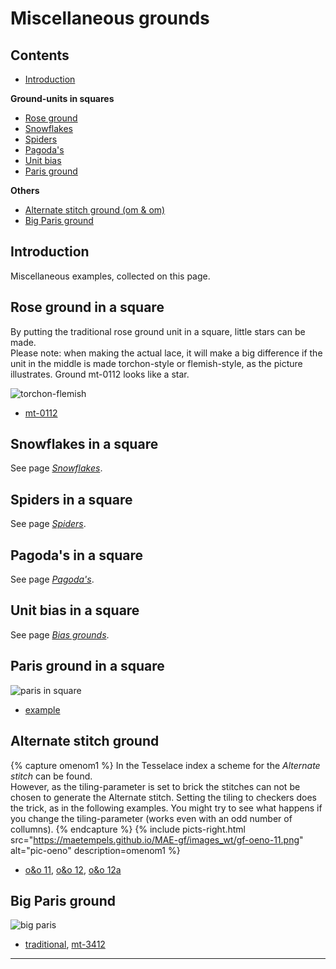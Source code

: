 # Miscellaneous grounds

## Contents
* [Introduction](#introduction)

**Ground-units in squares**
* [Rose ground](#rose-ground-in-a-square)
* [Snowflakes](#snowflakes-in-a-square)
* [Spiders](#spiders-in-a-square)
* [Pagoda's](#pagodas-in-a-square)
* [Unit bias](#unit-bias-in-a-square)
* [Paris ground](#paris-ground-in-a-square)

**Others**
* [Alternate stitch ground (om &amp; om)](#alternate-stitch-ground)
* [Big Paris ground](#big-paris-ground)

## Introduction
Miscellaneous examples, collected on this page. 

## Rose ground in a square
By putting the traditional rose ground unit in a square, little stars can be made.                 
Please note: when making the actual lace, it will make a big difference if the unit in the middle is made torchon-style or flemish-style, as the picture illustrates. Ground mt-0112 looks like a star.

![torchon-flemish][pic-tor-flem]
* [mt-0112][G-0112]

## Snowflakes in a square
See page [_Snowflakes_][page-snow].

## Spiders in a square
See page [_Spiders_][page-spid].

## Pagoda's in a square
See page [_Pagoda's_][page-tria]. 

## Unit bias in a square
See page [_Bias grounds_][page-bias].

## Paris ground in a square
![paris in square][pic-par-sqr]
* [example][g-par-sqr1]

## Alternate stitch ground
{% capture omenom1 %}
In the Tesselace index a scheme for the <i>Alternate stitch</i> can be found.<br> 
However, as the tiling-parameter is set to <span class="elem">brick</span> the stitches can not be chosen to generate the Alternate stitch. Setting the tiling to <span class="elem">checkers</span> does the trick, as in the following examples. You might try to see what happens if you change the tiling-parameter (works even with an odd number of collumns).
{% endcapture %}
{% include picts-right.html
  src="https://maetempels.github.io/MAE-gf/images_wt/gf-oeno-11.png"
  alt="pic-oeno"
  description=omenom1
%}

* [o&amp;o 11][oo-11], [o&amp;o 12][oo-12], [o&amp;o 12a][oo-12a]

## Big Paris ground
![big paris][pic-big-paris]
* [traditional][big-rg1], [mt-3412][G-3412]

***

[page-snow]: https://maetempels.github.io/MAE-gf/docs/snowflakes#snowflake-in-a-square
[page-spid]: https://maetempels.github.io/MAE-gf/docs/spiders
[page-tria]: https://maetempels.github.io/MAE-gf/docs/tria#pagoda-in-a-square
[page-bias]: https://maetempels.github.io/MAE-gf/docs/bias#unit-bias-in-a-square

[pic-tor-flem]: https://maetempels.github.io/MAE-gf/images_wt/gf-tor-vl.png
[pic-0306-OIv]: https://maetempels.github.io/MAE-gf/images_wt/gf%200301%20wt.png
[pic-oeno]: https://maetempels.github.io/MAE-gf/images_wt/gf-oeno-11.png
[pic-big-paris]:  https://maetempels.github.io/MAE-gf/images_wt/big-rose.png
[pic-par-sqr]: https://maetempels.github.io/MAE-gf/images_wt/gf-rose-in-sqr.png


[G-0112]: https://d-bl.github.io/GroundForge/index.html?m=586-21%0A-48317%0A5-4-7-%0A%3Bbricks%3B16%3B16%3B0%3B0&s1=ctctt%20E3%3Dc%20A3%3Dc%20E2%3Dctt%20A2%3Dctt%20A1%3Dctcl%20E1%3Dctcr%20F2%3Dctc%20F3%3Dctct&s2=cross%3Dctc%20twist%3Dctc&s3=

[G-0306]: https://d-bl.github.io/GroundForge/index.html?m=5--5--%0A-C632B%0A566-22%3Bbricks%3B16%3B16%3B0%3B0&s1=ctctt%20E1%3Dct%20A1%3Dct%20F2%3Dct%20B3%3Dctl%20D3%3Dctr%20F3%3Dctct

[oo-11]: https://d-bl.github.io/GroundForge/index.html?m=88%0A11%3Bchecker%3B24%3B24%3B0%3B0&s1=ct%20A1%3Dctct%20B2%3Dctct

[oo-12a]: https://d-bl.github.io/GroundForge/index.html?m=888%0A111%3Bchecker%3B24%3B24%3B0%3B0&s1=ctct%20A1%3Dct%20C1%3Dct

[oo-12]: https://d-bl.github.io/GroundForge/index.html?m=888%0A111%0A888%0A111%0A888%0A111%3Bchecker%3B24%3B24%3B0%3B0&s1=ct%20A1%3Dctct%20B2%3Dctct%20C3%3Dctct%20A4%3Dctct%20B5%3Dctct%20C6%3Dctct

[G-3412]: https://d-bl.github.io/GroundForge/index.html?m=-5---5%0A--C-B-%0A-B-5-C%3Bbricks%3B24%3B24%3B0%3B0&s1=ct%20F1%3Dctc%20E3%3Dc%20A3%3Dc

[big-rg1]: https://d-bl.github.io/GroundForge/index.html?m=-5---5%0A--C-B-%0A-B-5-C%3Bbricks%3B24%3B24%3B0%3B0&s1=ctct%20B1%3Dct%20D1%3Dct

[g-par-sqr1]: https://d-bl.github.io/GroundForge/index.html?m=C-B-5-5-%0A-5-5-5-5%0A5-5-5-5-%0A-5-5---5%3Bbricks%3B24%3B24%3B0%3B0&s1=ctc%20D4%3Dtctc%20G1%3Dtctcr%20F2%3Dtctct%20A1%3Dtctcl%20B2%3Dtctct%20A3%3Dctct%20H4%3Dctct%20G3%3Dctct



